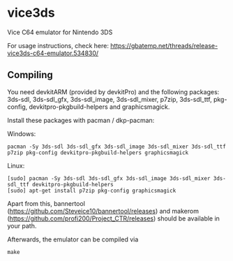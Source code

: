 # vice3ds
Vice C64 emulator for Nintendo 3DS

For usage instructions, check here:
https://gbatemp.net/threads/release-vice3ds-c64-emulator.534830/

## Compiling

You need devkitARM (provided by devkitPro) and the following packages: 3ds-sdl, 3ds-sdl_gfx, 3ds-sdl_image, 3ds-sdl_mixer, p7zip, 3ds-sdl_ttf, pkg-config, devkitpro-pkgbuild-helpers and graphicsmagick.

Install these packages with pacman / dkp-pacman:

Windows:
    
    pacman -Sy 3ds-sdl 3ds-sdl_gfx 3ds-sdl_image 3ds-sdl_mixer 3ds-sdl_ttf p7zip pkg-config devkitpro-pkgbuild-helpers graphicsmagick

Linux:
    
    [sudo] pacman -Sy 3ds-sdl 3ds-sdl_gfx 3ds-sdl_image 3ds-sdl_mixer 3ds-sdl_ttf devkitpro-pkgbuild-helpers
    [sudo] apt-get install p7zip pkg-config graphicsmagick

Apart from this, bannertool (https://github.com/Steveice10/bannertool/releases) and makerom (https://github.com/profi200/Project_CTR/releases) should be available in your path.

Afterwards, the emulator can be compiled via

    make
